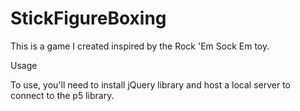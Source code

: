 # StickFigureBoxing
This is a game I created inspired by the Rock 'Em Sock Em toy.

Usage

To use, you'll need to install jQuery library and host a local server to connect to the p5 library.
